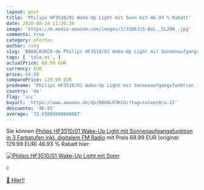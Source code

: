 ```yaml
---
layout: post
title: 'Philips HF3510/01 Wake-Up Light mit Sonn mit 46.93 % Rabatt'
date: 2020-08-24 11:20:36
image: 'https://m.media-amazon.com/images/I/3106Jn5-BeL._SL200_.jpg'
comments: true
category: ofertas
author: ring
slug: 'B008LR3KCO-de Philips HF3510/01 Wake-Up Light mit Sonnenaufgangsfunktion...'
tags: [ 'tole.es', ]
actualPrice: 68.99 EUR
currency: EUR
price: 68.99
comparePrice: 129.99 EUR
prodname: 'Philips HF3510/01 Wake-Up Light mit Sonnenaufgangsfunktion in 3 Farbstufen inkl. digitalem FM Radio'
country: 'de'
flag: '🇩🇪'
buyurl: 'https://www.amazon.de/dp/B008LR3KCO/?tag=tolees0ca-21'
descuento: '46.93'
average: '72.65666666666667'
---
```


Sie können [Philips HF3510/01 Wake-Up Light mit Sonnenaufgangsfunktion in 3 Farbstufen inkl. digitalem FM Radio](https://www.amazon.de/dp/B008LR3KCO/?tag=tolees0ca-21) mit Preis 68.99 EUR (original: 129.99 EUR) 46.93 % Rabatt hier:

[![Philips HF3510/01 Wake-Up Light mit Sonn](https://m.media-amazon.com/images/I/3106Jn5-BeL._SL200_.jpg)](https://www.amazon.de/dp/B008LR3KCO/?tag=tolees0ca-21)

ℹ️:


[🛒 Hier!!](https://www.amazon.de/dp/B008LR3KCO/?tag=tolees0ca-21)
